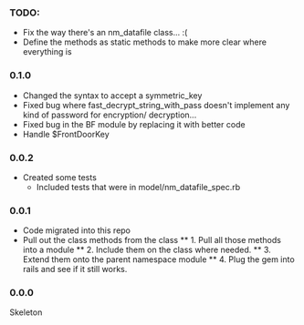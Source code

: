 ### TODO:

* Fix the way there's an nm_datafile class... :(
* Define the methods as static methods to make more clear where everything is


### 0.1.0

* Changed the syntax to accept a symmetric_key
* Fixed bug where fast_decrypt_string_with_pass doesn't implement any kind of password for encryption/ decryption...
* Fixed bug in the BF module by replacing it with better code
* Handle $FrontDoorKey



### 0.0.2

* Created some tests
  - Included tests that were in model/nm_datafile_spec.rb




### 0.0.1

* Code migrated into this repo
* Pull out the class methods from the class
** 1. Pull all those methods into a module
** 2. Include them on the class where needed.
** 3. Extend them onto the parent namespace module
** 4. Plug the gem into rails and see if it still works.


### 0.0.0

Skeleton
